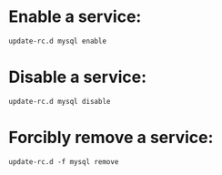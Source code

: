 # Enable a service:
```
update-rc.d mysql enable
```
# Disable a service:
```
update-rc.d mysql disable
```
# Forcibly remove a service:
```
update-rc.d -f mysql remove 
```
